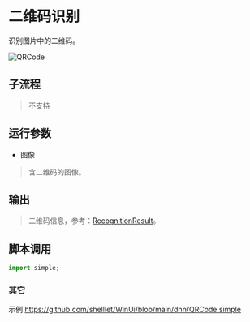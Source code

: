 # 二维码识别 
识别图片中的二维码。

![QRCode](./images/05.png ':size=90%')

## 子流程
> 不支持

## 运行参数

* 图像
> 含二维码的图像。

## 输出 

> 二维码信息，参考：[RecognitionResult](./types/RecognitionResult.md)。

## 脚本调用    

```python
import simple;


```

### 其它

示例 https://github.com/shelllet/WinUi/blob/main/dnn/QRCode.simple




